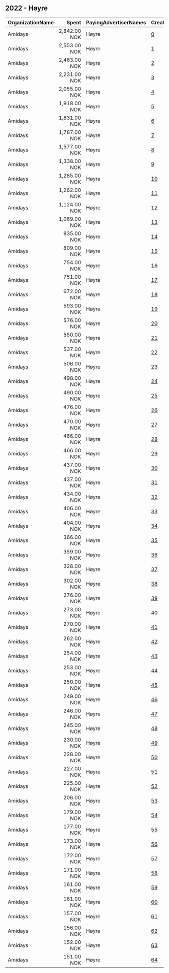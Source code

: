 ## 2022 - Høyre 
|OrganizationName|Spent|PayingAdvertiserNames|CreativeUrls|Impressions|Genders|AgeBrackets|CountryCodes|BillingAddresses|CandidateBallotInformation|
|:---|---:|:---|:---|---:|:---|:---|:---|:---|:---|
|Amidays|2,842.00 NOK|Høyre|[0](https://www.snap.com/political-ads/asset/3cf0242094bebfb72f37cd20131d127c8cbda39b5a3a0248a671a7fc7e419846?mediaType=mp4)|31,651||18-30|norway|"Bygdøy Alle 1,OSLO,0257,NO"||
|Amidays|2,553.00 NOK|Høyre|[1](https://www.snap.com/political-ads/asset/e1becd3841865bb9995037a34dc342f9d16f09f96324a8a619aa20e7582539e3?mediaType=mp4)|9,062||25-45|norway|"Bygdøy Alle 1,OSLO,0257,NO"||
|Amidays|2,463.00 NOK|Høyre|[2](https://www.snap.com/political-ads/asset/a4ab2b8bd721e4a585b69e12d4a619387bc35daecf75f222172246a5fb478123?mediaType=mp4)|25,194||18-30|norway|"Bygdøy Alle 1,OSLO,0257,NO"||
|Amidays|2,231.00 NOK|Høyre|[3](https://www.snap.com/political-ads/asset/d8780df4352f7d4e3be509a5fdcc4b2f071d83fe8a29dedd4afb6c0957a470b1?mediaType=mp4)|14,861||25+|norway|"Bygdøy Alle 1,OSLO,0257,NO"||
|Amidays|2,055.00 NOK|Høyre|[4](https://www.snap.com/political-ads/asset/65bd343abe675928e687679dab9bcc5fcac64a99b4f1d51606e5eb74886f8982?mediaType=mp4)|21,313||18-30|norway|"Bygdøy Alle 1,OSLO,0257,NO"||
|Amidays|1,918.00 NOK|Høyre|[5](https://www.snap.com/political-ads/asset/54befee5e72a1ce3c888eeac34b5d939db358c92d5cb4bce0b25e9b607599089?mediaType=mp4)|11,839||30+|norway|"Bygdøy Alle 1,OSLO,0257,NO"||
|Amidays|1,831.00 NOK|Høyre|[6](https://www.snap.com/political-ads/asset/6e0514aabec43299438e039af108622568a19ac1ee2517d6abbfa02fec7b6542?mediaType=mp4)|19,613||18-30|norway|"Bygdøy Alle 1,OSLO,0257,NO"||
|Amidays|1,787.00 NOK|Høyre|[7](https://www.snap.com/political-ads/asset/b7955f3429f81d86345e620214def56dce179de117d9cc3b09d63ca4de89a47d?mediaType=mp4)|7,165||30+|norway|"Bygdøy Alle 1,OSLO,0257,NO"||
|Amidays|1,577.00 NOK|Høyre|[8](https://www.snap.com/political-ads/asset/17233d1e54d68f8679616c03de5e6978b8d5e77837d11386defdf42a6436642a?mediaType=mp4)|17,608||18-30|norway|"Bygdøy Alle 1,OSLO,0257,NO"||
|Amidays|1,338.00 NOK|Høyre|[9](https://www.snap.com/political-ads/asset/3cfdd0d4f948d368c6232293ab51899087ee2c9023556d17fa4c1edd87d790d3?mediaType=mp4)|11,006||25+|norway|"Bygdøy Alle 1,OSLO,0257,NO"||
|Amidays|1,285.00 NOK|Høyre|[10](https://www.snap.com/political-ads/asset/37636921ffcb2c1af86f367264e0744a65b54ce964d20978867ef60520dacb5a?mediaType=mp4)|8,839||25+|norway|"Bygdøy Alle 1,OSLO,0257,NO"||
|Amidays|1,262.00 NOK|Høyre|[11](https://www.snap.com/political-ads/asset/fb1b8fd0c5df59427e5e81a1f6d4404fe94b1e7a14e19d203ad7ab9cb13f289b?mediaType=mp4)|9,063||25-45|norway|"Bygdøy Alle 1,OSLO,0257,NO"||
|Amidays|1,124.00 NOK|Høyre|[12](https://www.snap.com/political-ads/asset/382056eace50ae07110f2735b166570e628aff4c86b60cb98dc9626e28dc53cf?mediaType=mp4)|10,022||25+|norway|"Bygdøy Alle 1,OSLO,0257,NO"||
|Amidays|1,069.00 NOK|Høyre|[13](https://www.snap.com/political-ads/asset/bc8a64fb4bf96f4d390c14ed8e180c58f8d9a7a43c9b1c046968a125c8bc891f?mediaType=mp4)|11,111||18-30|norway|"Bygdøy Alle 1,OSLO,0257,NO"||
|Amidays|935.00 NOK|Høyre|[14](https://www.snap.com/political-ads/asset/6377d1a57020ded6dab9cfe5eda62f9118989c37a53b2ad7e7c4041677095761?mediaType=mp4)|9,760||18-30|norway|"Bygdøy Alle 1,OSLO,0257,NO"||
|Amidays|809.00 NOK|Høyre|[15](https://www.snap.com/political-ads/asset/7fa8ada047bdc506a1d2837ca6bf0120e10757a7cb2e0aa2d0cce3e74ca4ce74?mediaType=mp4)|7,666||18-30|norway|"Bygdøy Alle 1,OSLO,0257,NO"||
|Amidays|754.00 NOK|Høyre|[16](https://www.snap.com/political-ads/asset/87f9c2da6cd1a58b805eacca1d25e10a4216ecff1570f6c01e184f770f4978e6?mediaType=mp4)|2,509||30+|norway|"Bygdøy Alle 1,OSLO,0257,NO"||
|Amidays|751.00 NOK|Høyre|[17](https://www.snap.com/political-ads/asset/f080dfaf7a2257d2c549aa5ffaf27ac3af808d7bd691002eb1a48af4a230598d?mediaType=mp4)|6,881||18-30|norway|"Bygdøy Alle 1,OSLO,0257,NO"||
|Amidays|672.00 NOK|Høyre|[18](https://www.snap.com/political-ads/asset/3b2e5ade9f7019676d86356fc00543537fef024e9d94d95329c3c65d239a2e89?mediaType=mp4)|3,019||25-45|norway|"Bygdøy Alle 1,OSLO,0257,NO"||
|Amidays|593.00 NOK|Høyre|[19](https://www.snap.com/political-ads/asset/8c65eee8352bfa8b5e9341ef3607f2e429953024851f5f6e50dc94123166bf51?mediaType=mp4)|4,900||25-45|norway|"Bygdøy Alle 1,OSLO,0257,NO"||
|Amidays|576.00 NOK|Høyre|[20](https://www.snap.com/political-ads/asset/2a3c7635ba7d42ac469f939d098b106a336f8c18d55dfc2cef7d138b57a10ab5?mediaType=mp4)|3,673||30+|norway|"Bygdøy Alle 1,OSLO,0257,NO"||
|Amidays|550.00 NOK|Høyre|[21](https://www.snap.com/political-ads/asset/5adff8a112a08ddd17829ba39a213317f94af8e53aba83e7e754b86a07a29ede?mediaType=mp4)|11,677||18-30|norway|"Bygdøy Alle 1,OSLO,0257,NO"||
|Amidays|537.00 NOK|Høyre|[22](https://www.snap.com/political-ads/asset/a22cb74fad2ef9ac706ec6546ba0d0151c570fd4aa615b1cb4db67e56fbc27ea?mediaType=mp4)|11,358||18-30|norway|"Bygdøy Alle 1,OSLO,0257,NO"||
|Amidays|506.00 NOK|Høyre|[23](https://www.snap.com/political-ads/asset/5adff8a112a08ddd17829ba39a213317f94af8e53aba83e7e754b86a07a29ede?mediaType=mp4)|5,512||18-30|norway|"Bygdøy Alle 1,OSLO,0257,NO"||
|Amidays|498.00 NOK|Høyre|[24](https://www.snap.com/political-ads/asset/30cfd82fd843ea92ee95699b590a0b151cf6855f1438f52258c65c3e6cc06dd5?mediaType=mp4)|3,762||25-45|norway|"Bygdøy Alle 1,OSLO,0257,NO"||
|Amidays|490.00 NOK|Høyre|[25](https://www.snap.com/political-ads/asset/780a4e1b0dbf99ef8412897f5ae1a5ae5f0de44f8d00e13aed840ed2bce9ff2e?mediaType=mp4)|3,828||25+|norway|"Bygdøy Alle 1,OSLO,0257,NO"||
|Amidays|476.00 NOK|Høyre|[26](https://www.snap.com/political-ads/asset/7fa8ada047bdc506a1d2837ca6bf0120e10757a7cb2e0aa2d0cce3e74ca4ce74?mediaType=mp4)|10,096||18-30|norway|"Bygdøy Alle 1,OSLO,0257,NO"||
|Amidays|470.00 NOK|Høyre|[27](https://www.snap.com/political-ads/asset/f080dfaf7a2257d2c549aa5ffaf27ac3af808d7bd691002eb1a48af4a230598d?mediaType=mp4)|9,957||18-30|norway|"Bygdøy Alle 1,OSLO,0257,NO"||
|Amidays|466.00 NOK|Høyre|[28](https://www.snap.com/political-ads/asset/dd9102bdb7d5f1770192775ea3676297fafe65d36a9d787b06a5c452d9b5c2b8?mediaType=mp4)|1,921||30+|norway|"Bygdøy Alle 1,OSLO,0257,NO"||
|Amidays|466.00 NOK|Høyre|[29](https://www.snap.com/political-ads/asset/93bd4fdcf28a426718bb2d53e57c2fb7cdad225e98659c50bc471beecb136062?mediaType=mp4)|2,531||30+|norway|"Bygdøy Alle 1,OSLO,0257,NO"||
|Amidays|437.00 NOK|Høyre|[30](https://www.snap.com/political-ads/asset/9ec84534a826db6e94c47948a0e0552cf3da7cde30d53c1b25f8867987339f71?mediaType=mp4)|4,286||18-30|norway|"Bygdøy Alle 1,OSLO,0257,NO"||
|Amidays|437.00 NOK|Høyre|[31](https://www.snap.com/political-ads/asset/f0f92bd882bb74d649baf5950455e81977ba10e2181bac32bd3094fe255a598c?mediaType=mp4)|3,165||18-30|norway|"Bygdøy Alle 1,OSLO,0257,NO"||
|Amidays|434.00 NOK|Høyre|[32](https://www.snap.com/political-ads/asset/3fb1d9db4bde759c11c1ba7b882114356dc954d5f01d985a74b2f8b9e1146db8?mediaType=mp4)|1,874||30+|norway|"Bygdøy Alle 1,OSLO,0257,NO"||
|Amidays|406.00 NOK|Høyre|[33](https://www.snap.com/political-ads/asset/2b83733993c4afcb5ee5b4f6164072759793e6da349698051a1e316878315cda?mediaType=mp4)|3,424||25-45|norway|"Bygdøy Alle 1,OSLO,0257,NO"||
|Amidays|404.00 NOK|Høyre|[34](https://www.snap.com/political-ads/asset/85c34c4f07a8b7c2dd86785c1d2cae4c8a5dd6a29c2a6cc6c94c74e38bb17407?mediaType=mp4)|2,871||25-45|norway|"Bygdøy Alle 1,OSLO,0257,NO"||
|Amidays|366.00 NOK|Høyre|[35](https://www.snap.com/political-ads/asset/490cd5f453429569df2649b00a7f36761079f7eb7c1d042b3053342e362d188a?mediaType=mp4)|2,521||30+|norway|"Bygdøy Alle 1,OSLO,0257,NO"||
|Amidays|359.00 NOK|Høyre|[36](https://www.snap.com/political-ads/asset/a22cb74fad2ef9ac706ec6546ba0d0151c570fd4aa615b1cb4db67e56fbc27ea?mediaType=mp4)|2,393||18-30|norway|"Bygdøy Alle 1,OSLO,0257,NO"||
|Amidays|328.00 NOK|Høyre|[37](https://www.snap.com/political-ads/asset/2775ccf44aee80d670a1cd78331b68794198e8b5cd42fbad9cdebb685ecea10c?mediaType=mp4)|2,407||25-45|norway|"Bygdøy Alle 1,OSLO,0257,NO"||
|Amidays|302.00 NOK|Høyre|[38](https://www.snap.com/political-ads/asset/3692da6596e46330d4cde03b36a723f7e2ac20fd43240f29c00f3d9f45bd1eaf?mediaType=mp4)|2,667||25+|norway|"Bygdøy Alle 1,OSLO,0257,NO"||
|Amidays|276.00 NOK|Høyre|[39](https://www.snap.com/political-ads/asset/2b83733993c4afcb5ee5b4f6164072759793e6da349698051a1e316878315cda?mediaType=mp4)|6,027||25-45|norway|"Bygdøy Alle 1,OSLO,0257,NO"||
|Amidays|273.00 NOK|Høyre|[40](https://www.snap.com/political-ads/asset/85c34c4f07a8b7c2dd86785c1d2cae4c8a5dd6a29c2a6cc6c94c74e38bb17407?mediaType=mp4)|5,955||25-45|norway|"Bygdøy Alle 1,OSLO,0257,NO"||
|Amidays|270.00 NOK|Høyre|[41](https://www.snap.com/political-ads/asset/490cd5f453429569df2649b00a7f36761079f7eb7c1d042b3053342e362d188a?mediaType=mp4)|5,865||30+|norway|"Bygdøy Alle 1,OSLO,0257,NO"||
|Amidays|262.00 NOK|Høyre|[42](https://www.snap.com/political-ads/asset/3fb1d9db4bde759c11c1ba7b882114356dc954d5f01d985a74b2f8b9e1146db8?mediaType=mp4)|5,732||30+|norway|"Bygdøy Alle 1,OSLO,0257,NO"||
|Amidays|254.00 NOK|Høyre|[43](https://www.snap.com/political-ads/asset/b867264c31d1dadb3d0fe167758f76102f7114f411958580a2d826c225e80eb3?mediaType=mp4)|5,554||30+|norway|"Bygdøy Alle 1,OSLO,0257,NO"||
|Amidays|253.00 NOK|Høyre|[44](https://www.snap.com/political-ads/asset/3b2e5ade9f7019676d86356fc00543537fef024e9d94d95329c3c65d239a2e89?mediaType=mp4)|5,512||25-45|norway|"Bygdøy Alle 1,OSLO,0257,NO"||
|Amidays|250.00 NOK|Høyre|[45](https://www.snap.com/political-ads/asset/fb1b8fd0c5df59427e5e81a1f6d4404fe94b1e7a14e19d203ad7ab9cb13f289b?mediaType=mp4)|5,428||25-45|norway|"Bygdøy Alle 1,OSLO,0257,NO"||
|Amidays|249.00 NOK|Høyre|[46](https://www.snap.com/political-ads/asset/54befee5e72a1ce3c888eeac34b5d939db358c92d5cb4bce0b25e9b607599089?mediaType=mp4)|5,440||30+|norway|"Bygdøy Alle 1,OSLO,0257,NO"||
|Amidays|246.00 NOK|Høyre|[47](https://www.snap.com/political-ads/asset/87f9c2da6cd1a58b805eacca1d25e10a4216ecff1570f6c01e184f770f4978e6?mediaType=mp4)|5,383||30+|norway|"Bygdøy Alle 1,OSLO,0257,NO"||
|Amidays|245.00 NOK|Høyre|[48](https://www.snap.com/political-ads/asset/2775ccf44aee80d670a1cd78331b68794198e8b5cd42fbad9cdebb685ecea10c?mediaType=mp4)|5,354||25-45|norway|"Bygdøy Alle 1,OSLO,0257,NO"||
|Amidays|230.00 NOK|Høyre|[49](https://www.snap.com/political-ads/asset/30cfd82fd843ea92ee95699b590a0b151cf6855f1438f52258c65c3e6cc06dd5?mediaType=mp4)|5,012||25-45|norway|"Bygdøy Alle 1,OSLO,0257,NO"||
|Amidays|228.00 NOK|Høyre|[50](https://www.snap.com/political-ads/asset/b867264c31d1dadb3d0fe167758f76102f7114f411958580a2d826c225e80eb3?mediaType=mp4)|1,014||30+|norway|"Bygdøy Alle 1,OSLO,0257,NO"||
|Amidays|227.00 NOK|Høyre|[51](https://www.snap.com/political-ads/asset/6fe7044a72c80712e57cc8ba5cfb8fd7107213f2d59fa6f4a0ebf923eb2a5713?mediaType=mp4)|2,675||18-30|norway|"Bygdøy Alle 1,OSLO,0257,NO"||
|Amidays|225.00 NOK|Høyre|[52](https://www.snap.com/political-ads/asset/93bd4fdcf28a426718bb2d53e57c2fb7cdad225e98659c50bc471beecb136062?mediaType=mp4)|4,906||30+|norway|"Bygdøy Alle 1,OSLO,0257,NO"||
|Amidays|206.00 NOK|Høyre|[53](https://www.snap.com/political-ads/asset/704ee206bf571e9be879bda463645a2d049d0f77aaa9821ccd1035073aa50464?mediaType=mp4)|2,015||25+|norway|"Bygdøy Alle 1,OSLO,0257,NO"||
|Amidays|179.00 NOK|Høyre|[54](https://www.snap.com/political-ads/asset/aff77d781e6e04bca88f3d883a2d675fa7bef510f528502b56dcbc1e69bc0d1f?mediaType=mp4)|1,392||25-45|norway|"Bygdøy Alle 1,OSLO,0257,NO"||
|Amidays|177.00 NOK|Høyre|[55](https://www.snap.com/political-ads/asset/9ec84534a826db6e94c47948a0e0552cf3da7cde30d53c1b25f8867987339f71?mediaType=mp4)|3,937||18-30|norway|"Bygdøy Alle 1,OSLO,0257,NO"||
|Amidays|173.00 NOK|Høyre|[56](https://www.snap.com/political-ads/asset/f0f92bd882bb74d649baf5950455e81977ba10e2181bac32bd3094fe255a598c?mediaType=mp4)|3,854||18-30|norway|"Bygdøy Alle 1,OSLO,0257,NO"||
|Amidays|172.00 NOK|Høyre|[57](https://www.snap.com/political-ads/asset/6fe7044a72c80712e57cc8ba5cfb8fd7107213f2d59fa6f4a0ebf923eb2a5713?mediaType=mp4)|3,805||18-30|norway|"Bygdøy Alle 1,OSLO,0257,NO"||
|Amidays|171.00 NOK|Høyre|[58](https://www.snap.com/political-ads/asset/2a3c7635ba7d42ac469f939d098b106a336f8c18d55dfc2cef7d138b57a10ab5?mediaType=mp4)|3,621||30+|norway|"Bygdøy Alle 1,OSLO,0257,NO"||
|Amidays|161.00 NOK|Høyre|[59](https://www.snap.com/political-ads/asset/b7955f3429f81d86345e620214def56dce179de117d9cc3b09d63ca4de89a47d?mediaType=mp4)|3,427||30+|norway|"Bygdøy Alle 1,OSLO,0257,NO"||
|Amidays|161.00 NOK|Høyre|[60](https://www.snap.com/political-ads/asset/8c65eee8352bfa8b5e9341ef3607f2e429953024851f5f6e50dc94123166bf51?mediaType=mp4)|3,472||25-45|norway|"Bygdøy Alle 1,OSLO,0257,NO"||
|Amidays|157.00 NOK|Høyre|[61](https://www.snap.com/political-ads/asset/dd9102bdb7d5f1770192775ea3676297fafe65d36a9d787b06a5c452d9b5c2b8?mediaType=mp4)|3,368||30+|norway|"Bygdøy Alle 1,OSLO,0257,NO"||
|Amidays|156.00 NOK|Høyre|[62](https://www.snap.com/political-ads/asset/e1becd3841865bb9995037a34dc342f9d16f09f96324a8a619aa20e7582539e3?mediaType=mp4)|3,323||25-45|norway|"Bygdøy Alle 1,OSLO,0257,NO"||
|Amidays|152.00 NOK|Høyre|[63](https://www.snap.com/political-ads/asset/aff77d781e6e04bca88f3d883a2d675fa7bef510f528502b56dcbc1e69bc0d1f?mediaType=mp4)|3,236||25-45|norway|"Bygdøy Alle 1,OSLO,0257,NO"||
|Amidays|151.00 NOK|Høyre|[64](https://www.snap.com/political-ads/asset/3cf0242094bebfb72f37cd20131d127c8cbda39b5a3a0248a671a7fc7e419846?mediaType=mp4)|3,323||18-30|norway|"Bygdøy Alle 1,OSLO,0257,NO"||

